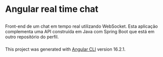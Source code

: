 # Angular real time chat

##
Front-end de um chat em tempo real utilizando WebSocket. Esta aplicação complementa uma API construída em Java com Spring Boot que está em outro repositório do perfil.

###
This project was generated with [Angular CLI](https://github.com/angular/angular-cli) version 16.2.1.
